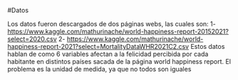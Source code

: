 #Datos

Los datos fueron descargados de dos páginas webs, las cuales son:
1- https://www.kaggle.com/mathurinache/world-happiness-report-20152021?select=2020.csv
2- https://www.kaggle.com/mathurinache/world-happiness-report-2021?select=MortalityDataWHR2021C2.csv
Estos datos hablan de como 6 variables afectan a la felicidad percibida por cada habitante en distintos países sacada de la página world happiness report.
El problema es la unidad de medida, ya que no todos son iguales
